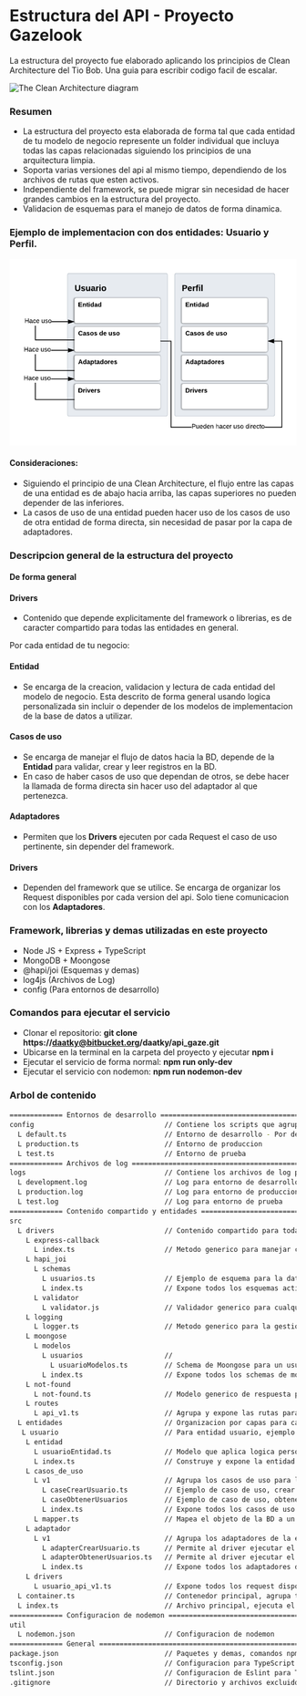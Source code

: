 # Estructura del API - Proyecto Gazelook

La estructura del proyecto fue elaborado aplicando los principios de Clean Architecture del Tio Bob. Una guia para escribir codigo facil de escalar.

![The Clean Architecture diagram](https://blog.cleancoder.com/uncle-bob/images/2012-08-13-the-clean-architecture/CleanArchitecture.jpg)

### Resumen

- La estructura del proyecto esta elaborada de forma tal que cada entidad de tu modelo de negocio represente un folder individual que incluya todas las capas relacionadas siguiendo los principios de una arquitectura limpia.
- Soporta varias versiones del api al mismo tiempo, dependiendo de los archivos de rutas que esten activos.
- Independiente del framework, se puede migrar sin necesidad de hacer grandes cambios en la estructura del proyecto.
- Validacion de esquemas para el manejo de datos de forma dinamica.

### Ejemplo de implementacion con dos entidades: Usuario y Perfil.

![Screenshot](diagrama.png)

#### Consideraciones:

- Siguiendo el principio de una Clean Architecture, el flujo entre las capas de una entidad es de abajo hacia arriba, las capas superiores no pueden depender de las inferiores.
- La casos de uso de una entidad pueden hacer uso de los casos de uso de otra entidad de forma directa, sin necesidad de pasar por la capa de adaptadores.

### Descripcion general de la estructura del proyecto

#### De forma general

#### **Drivers**
- Contenido que depende explicitamente del framework o librerias, es de caracter compartido para todas las entidades en general.

Por cada entidad de tu negocio:

#### **Entidad**
- Se encarga de la creacion, validacion y lectura de cada entidad del modelo de negocio. Esta descrito de forma general usando logica personalizada sin incluir o depender de los modelos de implementacion de la base de datos a utilizar.
#### **Casos de uso**
- Se encarga de manejar el flujo de datos hacia la BD, depende de la **Entidad** para validar, crear y leer registros en la BD.
- En caso de haber casos de uso que dependan de otros, se debe hacer la llamada de forma directa sin hacer uso del adaptador al que pertenezca.
#### **Adaptadores**
- Permiten que los **Drivers** ejecuten por cada Request el caso de uso pertinente, sin depender del framework.
#### **Drivers**
- Dependen del framework que se utilice. Se encarga de organizar los Request disponibles por cada version del api. Solo tiene comunicacion con los **Adaptadores**.

### Framework, librerias y demas utilizadas en este proyecto

- Node JS + Express + TypeScript
- MongoDB + Moongose
- @hapi/joi (Esquemas y demas)
- log4js (Archivos de Log)
- config (Para entornos de desarrollo)

### Comandos para ejecutar el servicio

- Clonar el repositorio: **git clone https://daatky@bitbucket.org/daatky/api_gaze.git**
- Ubicarse en la terminal en la carpeta del proyecto y ejecutar **npm i**
- Ejecutar el servicio de forma normal: **npm run only-dev**
- Ejecutar el servicio con nodemon: **npm run nodemon-dev**

### Arbol de contenido
```bash
============= Entornos de desarrollo ======================================================================================================
config                                // Contiene los scripts que agrupan las variables para cada entorno
  L default.ts                        // Entorno de desarrollo - Por defecto
  L production.ts                     // Entorno de produccion
  L test.ts                           // Entorno de prueba
============= Archivos de log =============================================================================================================
logs                                  // Contiene los archivos de log para cada entorno
  L development.log                   // Log para entorno de desarrollo
  L production.log                    // Log para entorno de produccion
  L test.log                          // Log para entorno de prueba
============= Contenido compartido y entidades ============================================================================================
src                       
  L drivers                           // Contenido compartido para todas las entidades
    L express-callback    
      L index.ts                      // Metodo generico para manejar cada request que llegue al API.
    L hapi_joi            
      L schemas
        L usuarios.ts                 // Ejemplo de esquema para la data de acceso de un usuario
        L index.ts                    // Expone todos los esquemas activos
      L validator
        L validator.js                // Validador generico para cualquier esquema
    L logging
      L logger.ts                     // Metodo generico para la gestion de los archivos de log
    L moongose
      L modelos
        L usuarios                    // 
          L usuarioModelos.ts         // Schema de Moongose para un usuario
        L index.ts                    // Expone todos los schemas de moongose
    L not-found
      L not-found.ts                  // Modelo generico de respuesta para una request no existente
    L routes
      L api_v1.ts                     // Agrupa y expone las rutas para la v1 del api, cada version implica un archivo diferente
  L entidades                         // Organizacion por capas para cada entidad
   L usuario                          // Para entidad usuario, ejemplo de referencia
    L entidad
      L usuarioEntidad.ts             // Modelo que aplica logica personal, no tiene dependencias pero si injecciones
      L index.ts                      // Construye y expone la entidad a las demas capas
    L casos_de_uso
      L v1                            // Agrupa los casos de uso para la entidad usuario de la v1 del api
        L caseCrearUsuario.ts         // Ejemplo de caso de uso, crear usuario
        L caseObtenerUsuarios         // Ejemplo de caso de uso, obtener todos los usuarios
        L index.ts                    // Expone todos los casos de uso de la entidad usuario a las demas capas y entidades
      L mapper.ts                     // Mapea el objeto de la BD a un JSON
    L adaptador
      L v1                            // Agrupa los adaptadores de la entidad usuario de la v1 del api
        L adapterCrearUsuario.ts      // Permite al driver ejecutar el caso de uso de ejemplo: crear usuario
        L adapterObtenerUsuarios.ts   // Permite al driver ejecutar el caso de uso de ejemplo: obtener usuarios
        L index.ts                    // Expone todos los adaptadores de la entidad usuario de la v1 del api
    L drivers
      L usuario_api_v1.ts             // Expone todos los request disponibles en la v1 del api para la entidad usuario
  L container.ts                      // Contenedor principal, agrupa todos los requerimientos para levantar el servicio
  L index.ts                          // Archivo principal, ejecuta el servicio
============= Configuracion de nodemon ====================================================================================================
util
  L nodemon.json                      // Configuracion de nodemon
============= General =====================================================================================================================
package.json                          // Paquetes y demas, comandos npm para correr el servicio, para hacer build y demas
tsconfig.json                         // Configuracion para TypeScript
tslint.json                           // Configuracion de Eslint para TypeScript
.gitignore                            // Directorio y archivos excluidos del repositorio del proyecto
```